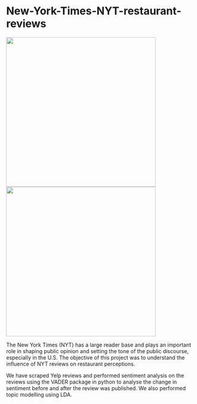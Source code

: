 # New-York-Times-NYT-restaurant-reviews

<p float="left">
  <img src="https://upload.wikimedia.org/wikipedia/commons/thumb/a/ad/Yelp_Logo.svg/1200px-Yelp_Logo.svg.png" width="400" />
  <img src="https://www.parsintl.com/wp-content/uploads/2018/11/nytimes-restaurant-title.jpg" width="400" /> 
</p>

The New York Times (NYT) has a large reader base and plays an important role in shaping public opinion and setting the tone of the public discourse, especially in the U.S. The objective of this project was to understand the influence of NYT reviews on restaurant perceptions.

We have scraped Yelp reviews and performed sentiment analysis on the reviews using the VADER package in python to analyse the change in sentiment before and after the review was published. We also performed topic modelling using LDA.


